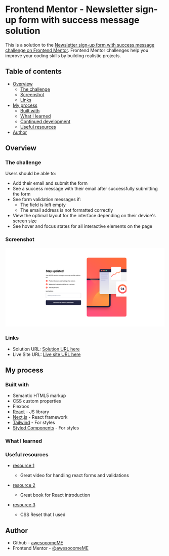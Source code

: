 # Frontend Mentor - Newsletter sign-up form with success message solution

This is a solution to the [Newsletter sign-up form with success message challenge on Frontend Mentor](https://www.frontendmentor.io/challenges/newsletter-signup-form-with-success-message-3FC1AZbNrv). Frontend Mentor challenges help you improve your coding skills by building realistic projects. 

## Table of contents

- [Overview](#overview)
  - [The challenge](#the-challenge)
  - [Screenshot](#screenshot)
  - [Links](#links)
- [My process](#my-process)
  - [Built with](#built-with)
  - [What I learned](#what-i-learned)
  - [Continued development](#continued-development)
  - [Useful resources](#useful-resources)
- [Author](#author)

## Overview

### The challenge

Users should be able to:

- Add their email and submit the form
- See a success message with their email after successfully submitting the form
- See form validation messages if:
  - The field is left empty
  - The email address is not formatted correctly
- View the optimal layout for the interface depending on their device's screen size
- See hover and focus states for all interactive elements on the page

### Screenshot

![Screenshot](screenshot.png)

### Links

- Solution URL: [Solution URL here](https://github.com/awesooomeME/newsletter_signup)
- Live Site URL: [Live site URL here](https://newsletter-signup-ten-alpha.vercel.app/)

## My process

### Built with

- Semantic HTML5 markup
- CSS custom properties
- Flexbox
- [React](https://reactjs.org/) - JS library
- [Next.js](https://nextjs.org/) - React framework
- [Tailwind](https://https://tailwindcss.com//) - For styles
- [Styled Components](https://styled-components.com/) - For styles

### What I learned


### Useful resources

- [resource 1](https://www.youtube.com/watch?v=tIdNeoHniEY&t=702s)
    - Great video for handling react forms and validations

- [resource 2](https://livebook.manning.com/book/next-js-in-action/welcome/v-2/) 
    - Great book for React introduction

- [resource 3](https://www.joshwcomeau.com/css/custom-css-reset/)
    - CSS Reset that I used

## Author

- Github - [awesooomeME](https://github.com/awesooomeME)
- Frontend Mentor - [@awesooomeME](https://www.frontendmentor.io/profile/awesooomeME)